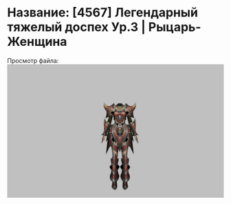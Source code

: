# Название: [4567] Легендарный тяжелый доспех Ур.3 | Рыцарь-Женщина

Просмотр файла:
![p010020.png](p010020.png)